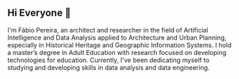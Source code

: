## Hi Everyone 👋

I'm Fábio Pereira, an architect and researcher in the field of Artificial Intelligence and 
Data Analysis applied to Architecture and Urban Planning, especially in Historical Heritage 
and Geographic Information Systems. I hold a master’s degree in Adult Education with research 
focused on developing technologies for education. Currently, I've been dedicating myself to 
studying and developing skills in data analysis and data engineering.
<!--
**Fau-Pereira/Fau-Pereira** is a ✨ _special_ ✨ repository because its `README.md` (this file) appears on your GitHub profile.

Here are some ideas to get you started:

- 🔭 I’m currently working on ...
- 🌱 I’m currently learning ...
- 👯 I’m looking to collaborate on ...
- 🤔 I’m looking for help with ...
- 💬 Ask me about ...
- 📫 How to reach me: ...
- 😄 Pronouns: ...
- ⚡ Fun fact: ...
-->
